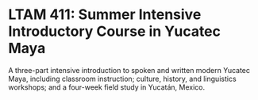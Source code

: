# LTAM 411: Summer Intensive Introductory Course in Yucatec Maya

A three-part intensive introduction to spoken and written modern Yucatec Maya, including classroom instruction; culture, history, and linguistics workshops; and a four-week field study in Yucatán, Mexico.